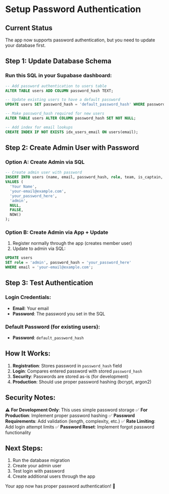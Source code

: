 # Setup Password Authentication

## Current Status
The app now supports password authentication, but you need to update your database first.

## Step 1: Update Database Schema

### Run this SQL in your Supabase dashboard:

```sql
-- Add password authentication to users table
ALTER TABLE users ADD COLUMN password_hash TEXT;

-- Update existing users to have a default password
UPDATE users SET password_hash = 'default_password_hash' WHERE password_hash IS NULL;

-- Make password_hash required for new users
ALTER TABLE users ALTER COLUMN password_hash SET NOT NULL;

-- Add index for email lookups
CREATE INDEX IF NOT EXISTS idx_users_email ON users(email);
```

## Step 2: Create Admin User with Password

### Option A: Create Admin via SQL
```sql
-- Create admin user with password
INSERT INTO users (name, email, password_hash, role, team, is_captain, created_at) 
VALUES (
  'Your Name', 
  'your-email@example.com', 
  'your_password_here', 
  'admin', 
  NULL, 
  FALSE, 
  NOW()
);
```

### Option B: Create Admin via App + Update
1. Register normally through the app (creates member user)
2. Update to admin via SQL:
```sql
UPDATE users 
SET role = 'admin', password_hash = 'your_password_here' 
WHERE email = 'your-email@example.com';
```

## Step 3: Test Authentication

### Login Credentials:
- **Email**: Your email
- **Password**: The password you set in the SQL

### Default Password (for existing users):
- **Password**: `default_password_hash`

## How It Works:

1. **Registration**: Stores password in `password_hash` field
2. **Login**: Compares entered password with stored `password_hash`
3. **Security**: Passwords are stored as-is (for development)
4. **Production**: Should use proper password hashing (bcrypt, argon2)

## Security Notes:

⚠️ **For Development Only**: This uses simple password storage
✅ **For Production**: Implement proper password hashing
✅ **Password Requirements**: Add validation (length, complexity, etc.)
✅ **Rate Limiting**: Add login attempt limits
✅ **Password Reset**: Implement forgot password functionality

## Next Steps:

1. Run the database migration
2. Create your admin user
3. Test login with password
4. Create additional users through the app

Your app now has proper password authentication! 🔐
